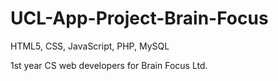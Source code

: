 # UCL-App-Project-Brain-Focus

HTML5, CSS, JavaScript, PHP, MySQL

1st year CS web developers for Brain Focus Ltd. 
